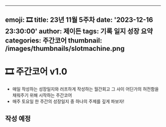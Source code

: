 
---
emoji: 🎞️
title: 23년 11월 5주차
date: '2023-12-16 23:30:00'
author: 제이든
tags: 기록 일지 성장 요약
categories: 주간코어
thumbnail: /images/thumbnails/slotmachine.png
---

# 🎞️ 주간코어 v1.0

- 매일 작성하는 성장일지와 러프하게 작성하는 월간회고 그 사이 어딘가의 허전함을 채워주기 위해 시작하는 주간코어
- 매주 토요일 한 주간의 성장일지 중 하나의 주제를 깊게 파보자!

## 작성 예정
